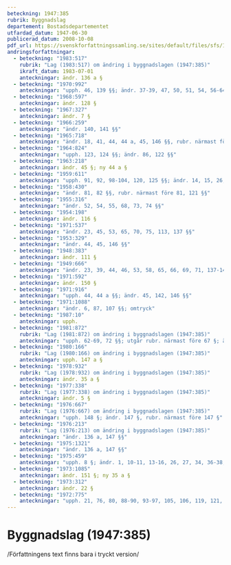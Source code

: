 ```yaml
---
beteckning: 1947:385
rubrik: Byggnadslag
departement: Bostadsdepartementet
utfardad_datum: 1947-06-30
publicerad_datum: 2008-10-08
pdf_url: https://svenskforfattningssamling.se/sites/default/files/sfs/1947-06/SFS1947-385.pdf
andringsforfattningar:
  - beteckning: "1983:517"
    rubrik: "Lag (1983:517) om ändring i byggnadslagen (1947:385)"
    ikraft_datum: 1983-07-01
    anteckningar: ändr. 136 a §
  - beteckning: "1970:992"
    anteckningar: "upph. 46, 139 §§; ändr. 37-39, 47, 50, 51, 54, 56-64, 66-69, 72, 89, 141, 153-156, 163, 164 §§"
  - beteckning: "1968:597"
    anteckningar: ändr. 128 §
  - beteckning: "1967:327"
    anteckningar: ändr. 7 §
  - beteckning: "1966:259"
    anteckningar: "ändr. 140, 141 §§"
  - beteckning: "1965:718"
    anteckningar: "ändr. 18, 41, 44, 44 a, 45, 146 §§, rubr. närmast före 41 §; nya 18 a, 41 a §§"
  - beteckning: "1964:824"
    anteckningar: "upph. 123, 124 §§; ändr. 86, 122 §§"
  - beteckning: "1963:218"
    anteckningar: ändr. 45 §; ny 44 a §
  - beteckning: "1959:611"
    anteckningar: "upph. 91, 92, 98-104, 120, 125 §§; ändr. 14, 15, 26, 31, 34, 36, 38, 63, 76-81, 83, 96, 97, 106-111, 113, 119, 121, 123, 124, 128, 129, 131-134, 149-151, 157, 167, 168 §§"
  - beteckning: "1958:430"
    anteckningar: "ändr. 81, 82 §§, rubr. närmast före 81, 121 §§"
  - beteckning: "1955:316"
    anteckningar: "ändr. 52, 54, 55, 68, 73, 74 §§"
  - beteckning: "1954:198"
    anteckningar: ändr. 116 §
  - beteckning: "1971:537"
    anteckningar: "ändr. 23, 45, 53, 65, 70, 75, 113, 137 §§"
  - beteckning: "1953:329"
    anteckningar: "ändr. 44, 45, 146 §§"
  - beteckning: "1948:383"
    anteckningar: ändr. 111 §
  - beteckning: "1949:666"
    anteckningar: "ändr. 23, 39, 44, 46, 53, 58, 65, 66, 69, 71, 137-141, 160 §§, rubr. närmast före 137 §"
  - beteckning: "1971:592"
    anteckningar: ändr. 150 §
  - beteckning: "1971:916"
    anteckningar: "upph. 44, 44 a §§; ändr. 45, 142, 146 §§"
  - beteckning: "1971:1088"
    anteckningar: "ändr. 6, 87, 107 §§; omtryck"
  - beteckning: "1987:10"
    anteckningar: upph.
  - beteckning: "1981:872"
    rubrik: "Lag (1981:872) om ändring i byggnadslagen (1947:385)"
    anteckningar: "upph. 62-69, 72 §§; utgår rubr. närmast före 67 §; ändr. 56-61, 155 §§, rubr. närmast före 56 §; omtryck"
  - beteckning: "1980:166"
    rubrik: "Lag (1980:166) om ändring i byggnadslagen (1947:385)"
    anteckningar: upph. 147 a §
  - beteckning: "1978:932"
    rubrik: "Lag (1978:932) om ändring i byggnadslagen (1947:385)"
    anteckningar: ändr. 35 a §
  - beteckning: "1977:338"
    rubrik: "Lag (1977:338) om ändring i byggnadslagen (1947:385)"
    anteckningar: ändr. 5 §
  - beteckning: "1976:667"
    rubrik: "Lag (1976:667) om ändring i byggnadslagen (1947:385)"
    anteckningar: "upph. 148 §; ändr. 147 §, rubr. närmast före 147 §"
  - beteckning: "1976:213"
    rubrik: "Lag (1976:213) om ändring i byggnadslagen (1947:385)"
    anteckningar: "ändr. 136 a, 147 §§"
  - beteckning: "1975:1321"
    anteckningar: "ändr. 136 a, 147 §§"
  - beteckning: "1975:459"
    anteckningar: "upph. 8 §; ändr. 1, 10-11, 13-16, 26, 27, 34, 36-38, 45, 53, 55, 57, 59, 62, 67, 70, 73, 74, 77, 79, 87, 108-110, 113, 115, 118, 127-133, 136, 136 a, 147, 149, 150, 158, 168 §§; ny 147 a §"
  - beteckning: "1973:1085"
    anteckningar: ändr. 151 §; ny 35 a §
  - beteckning: "1973:312"
    anteckningar: ändr. 22 §
  - beteckning: "1972:775"
    anteckningar: "upph. 21, 76, 80, 88-90, 93-97, 105, 106, 119, 121, 122, 145, 157 §§; utgår rubr. närmast före 76, 88, 96, 105, 119, 121, 122 §§; ändr. 1-3, 5, 9-20, 22-24, 26, 27, 32, 34, 35, 37, 38, 41-43, 47-50, 52-59, 61-65, 67-71, 73-75, 77, 79, 83-85, 108-110, 113-116, 126, 128, 130, 137, 138, 140-144, 146, 147, 149-151, 156, 163, 164 §§, rubr. närmast före 9, 24, 77, 81, 86, 107, 126, 136, 137, 147, 152 §§; nya 10 a, 14 a, 136 a, 139 §§; omtryck"
---
```


# Byggnadslag (1947:385)

/Författningens text finns bara i tryckt version/